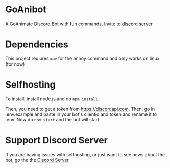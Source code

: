 # GoAnibot
A GoAnimate Discord Bot with fun commands. [Invite to discord server](https://discord.com/api/oauth2/authorize?client_id=628607192806981632&permissions=277025770496&scope=applications.commands%20bot)

# Dependencies
This project reqiures ``mpv`` for the annoy command and only works on linux (for now)

# Selfhosting

To install, install node.js and do ``npm install``

Then, you need to get a token from https://discordapi.com. Then, go in .env.example and paste in your bot's clientid and token and rename it to .env.
Now do ``npm start`` and the bot will start.

# Support Discord Server
If you are having issues with selfhosting, or just want to see news about the bot, go the the [Discord Server](https://discord.gg/sDbXWajZQA)
